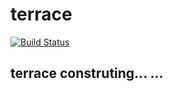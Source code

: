 terrace
=======
[![Build Status](https://travis-ci.org/sdw2330976/terrace.png?branch=master)](https://travis-ci.org/sdw2330976/terrace)
## terrace construting... ...
